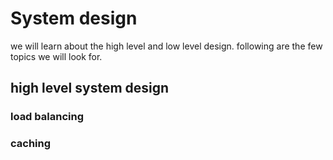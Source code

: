 # System design
we will learn about the high level and low level design. following are the few topics we will look for.
## high level system design
### load balancing
### caching

